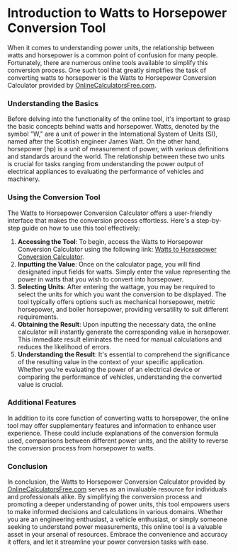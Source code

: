 Introduction to Watts to Horsepower Conversion Tool
===================================================

When it comes to understanding power units, the relationship between watts and horsepower is a common point of confusion for many people. Fortunately, there are numerous online tools available to simplify this conversion process. One such tool that greatly simplifies the task of converting watts to horsepower is the Watts to Horsepower Conversion Calculator provided by [OnlineCalculatorsFree.com](http://OnlineCalculatorsFree.com).

### Understanding the Basics

Before delving into the functionality of the online tool, it's important to grasp the basic concepts behind watts and horsepower. Watts, denoted by the symbol "W," are a unit of power in the International System of Units (SI), named after the Scottish engineer James Watt. On the other hand, horsepower (hp) is a unit of measurement of power, with various definitions and standards around the world. The relationship between these two units is crucial for tasks ranging from understanding the power output of electrical appliances to evaluating the performance of vehicles and machinery.

### Using the Conversion Tool

The Watts to Horsepower Conversion Calculator offers a user-friendly interface that makes the conversion process effortless. Here's a step-by-step guide on how to use this tool effectively:

1. **Accessing the Tool**: To begin, access the Watts to Horsepower Conversion Calculator using the following link: [Watts to Horsepower Conversion Calculator](https://www.onlinecalculatorsfree.com/convert/watts-to-horsepower.html).
2. **Inputting the Value**: Once on the calculator page, you will find designated input fields for watts. Simply enter the value representing the power in watts that you wish to convert into horsepower.
3. **Selecting Units**: After entering the wattage, you may be required to select the units for which you want the conversion to be displayed. The tool typically offers options such as mechanical horsepower, metric horsepower, and boiler horsepower, providing versatility to suit different requirements.
4. **Obtaining the Result**: Upon inputting the necessary data, the online calculator will instantly generate the corresponding value in horsepower. This immediate result eliminates the need for manual calculations and reduces the likelihood of errors.
5. **Understanding the Result**: It's essential to comprehend the significance of the resulting value in the context of your specific application. Whether you're evaluating the power of an electrical device or comparing the performance of vehicles, understanding the converted value is crucial.

### Additional Features

In addition to its core function of converting watts to horsepower, the online tool may offer supplementary features and information to enhance user experience. These could include explanations of the conversion formula used, comparisons between different power units, and the ability to reverse the conversion process from horsepower to watts.

### Conclusion

In conclusion, the Watts to Horsepower Conversion Calculator provided by [OnlineCalculatorsFree.com](http://OnlineCalculatorsFree.com) serves as an invaluable resource for individuals and professionals alike. By simplifying the conversion process and promoting a deeper understanding of power units, this tool empowers users to make informed decisions and calculations in various domains. Whether you are an engineering enthusiast, a vehicle enthusiast, or simply someone seeking to understand power measurements, this online tool is a valuable asset in your arsenal of resources. Embrace the convenience and accuracy it offers, and let it streamline your power conversion tasks with ease.